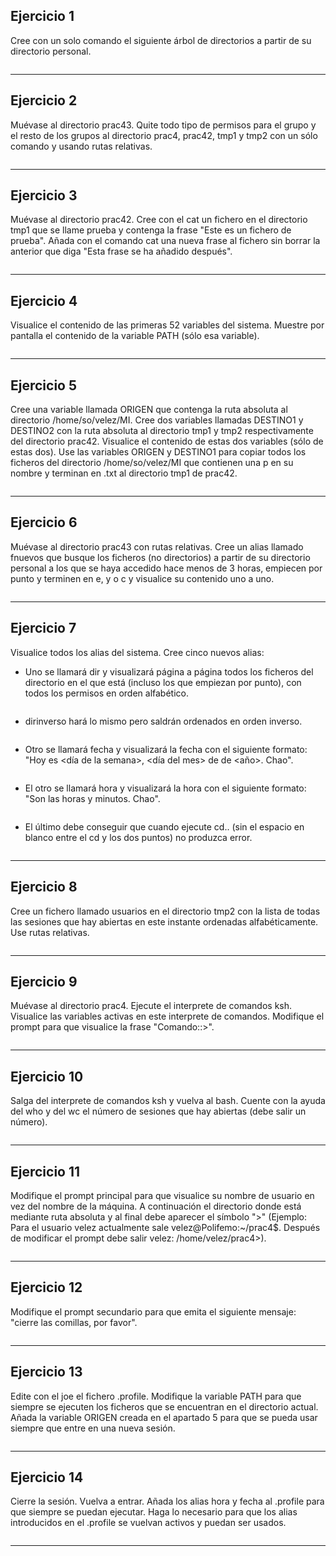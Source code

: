 ## Ejercicio 1
Cree con un solo comando el siguiente árbol de directorios a partir de su directorio personal.
```bash

```
---

## Ejercicio 2
Muévase al directorio prac43. Quite todo tipo de permisos para el grupo y el resto de los grupos al directorio prac4, prac42, tmp1 y tmp2 con un sólo comando y usando rutas relativas.
```bash

```
---

## Ejercicio 3
Muévase al directorio prac42. Cree con el cat un fichero en el directorio tmp1 que se llame prueba y contenga la frase "Este es un fichero de prueba". Añada con el comando cat una nueva frase al fichero sin borrar la anterior que diga "Esta frase se ha añadido después".
```bash

```
---

## Ejercicio 4
Visualice el contenido de las primeras 52 variables del sistema. Muestre por pantalla el contenido de la variable PATH (sólo esa variable).
```bash

```
---

## Ejercicio 5
Cree una variable llamada ORIGEN que contenga la ruta absoluta al directorio /home/so/velez/MI. Cree dos variables llamadas DESTINO1 y DESTINO2 con la ruta absoluta al directorio tmp1 y tmp2 respectivamente del directorio prac42. Visualice el contenido de estas dos variables (sólo de estas dos). Use las variables ORIGEN y DESTINO1 para copiar todos los ficheros del directorio /home/so/velez/MI que contienen una p en su nombre y terminan en .txt al directorio tmp1 de prac42.
```bash

```
---

## Ejercicio 6
Muévase al directorio prac43 con rutas relativas. Cree un alias llamado fnuevos que busque los ficheros (no directorios) a partir de su directorio personal a los que se haya accedido hace menos de 3 horas, empiecen por punto y terminen en e, y o c y visualice su contenido uno a uno.
```bash

```
---

## Ejercicio 7

Visualice todos los alias del sistema. Cree cinco nuevos alias:

- Uno se llamará dir y visualizará página a página todos los ficheros del directorio en el que está (incluso los que empiezan por punto), con todos los permisos en orden alfabético.
  ```bash

  ```
- dirinverso hará lo mismo pero saldrán ordenados en orden inverso.
  ```bash

  ```
- Otro se llamará fecha y visualizará la fecha con el siguiente formato: "Hoy es <día de la semana>, <día del mes> de <mes> de <año>. Chao".
  ```bash

  ```
- El otro se llamará hora y visualizará la hora con el siguiente formato: "Son las <hora> horas y <minuto> minutos. Chao".
  ```bash

  ```
- El último debe conseguir que cuando ejecute cd.. (sin el espacio en blanco entre el cd y los dos puntos) no produzca error.
```bash

```
---

## Ejercicio 8
Cree un fichero llamado usuarios en el directorio tmp2 con la lista de todas las sesiones que hay abiertas en este instante ordenadas alfabéticamente. Use rutas relativas.
```bash

```
---

## Ejercicio 9
Muévase al directorio prac4. Ejecute el interprete de comandos ksh. Visualice las variables activas en este interprete de comandos. Modifique el prompt para que visualice la frase "Comando::>".
```bash

```
---

## Ejercicio 10
Salga del interprete de comandos ksh y vuelva al bash. Cuente con la ayuda del who y del wc el número de sesiones que hay abiertas (debe salir un número).
```bash

```
---

## Ejercicio 11
Modifique el prompt principal para que visualice su nombre de usuario en vez del nombre de la máquina. A continuación el directorio donde está mediante ruta absoluta y al final debe aparecer el símbolo ">" (Ejemplo: Para el usuario velez actualmente sale velez@Polifemo:~/prac4$. Después de modificar el prompt debe salir velez: /home/velez/prac4>).
```bash

```
---

## Ejercicio 12
Modifique el prompt secundario para que emita el siguiente mensaje: "cierre las comillas, por favor".
```bash

```
---

## Ejercicio 13
Edite con el joe el fichero .profile. Modifique la variable PATH para que siempre se ejecuten los ficheros que se encuentran en el directorio actual. Añada la variable ORIGEN creada en el apartado 5 para que se pueda usar siempre que entre en una nueva sesión.
```bash

```
---

## Ejercicio 14
Cierre la sesión. Vuelva a entrar. Añada los alias hora y fecha al .profile para que siempre se puedan ejecutar. Haga lo necesario para que los alias introducidos en el .profile se vuelvan activos y puedan ser usados.
```bash

```
---


